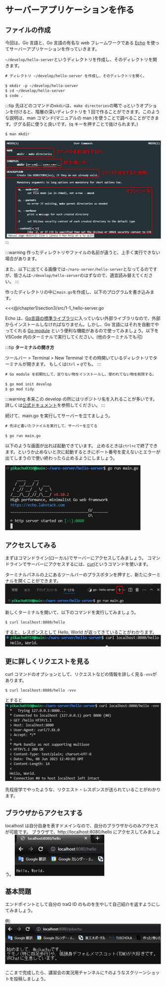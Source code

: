 # サーバーアプリケーションを作る

## ファイルの作成

今回は、Go 言語と、Go 言語の有名な web フレームワークである [Echo](https://echo.labstack.com/) を使ってサーバーアプリケーションを作っていきます。

`~/develop/hello-server`というディレクトリを作成し、そのディレクトリを開きます。
```
# ディレクトリ ~/develop/hello-server を作成し、そのディレクトリを開く。

$ mkdir -p ~/develop/hello-server
$ cd ~/develop/hello-server
$ code .
```
:::tip
先ほどのコマンドの`mkdir`は、`make directories`の略で`-p`というオプションを付けると、階層の深いディレクトリを 1 回で作ることができます。このような説明は、man コマンド(マニュアルの man )を使うことで調べることができます。ググる前に使うと良いです。(q キーを押すことで抜けられます。)
```
$ man mkdir
```
![](assets/mannual.png)
:::

:::warning
作ったディレクトリやファイルの名前が違うと、上手く実行できない場合があります。

また、以下に出てくる画像では`~/naro-server/hello-server`となってるのですが、皆さんは`~/develop/hello-server`のはずなので、適宜読み替えてください。
:::

作ったディレクトリの中に`main.go`を作成し、以下のプログラムを書き込みます。

<<<@/chapter1/section3/src/1-1_hello-server.go

Echo は、[Go言語の標準ライブラリ](https://pkg.go.dev/std)に入っていない外部ライブラリなので、外部からインストールしなければなりません。しかし、Go 言語にはそれを自動でやってくれる [Go module](https://go.dev/doc/tutorial/create-module) という便利な機能があるので使ってみましょう。以下を VSCode 内のターミナルで実行してください。(他のターミナルでも可)

:::tip
**ターミナルの開き方**

ツールバー > Terminal > New Terminal でその時開いているディレクトリでターミナルが開きます。
もしくは`Ctrl` + `@`でも。
:::

```
# Go module を初期化して、足りない物をインストールし、使われてない物を削除する。

$ go mod init develop
$ go mod tidy
```

:::warning
本来この develop の所にはリポジトリ名を入れることが多いです。詳しくは[公式ドキュメント](https://go.dev/doc/modules/managing-dependencies#naming_module)を参照してください。
:::

続けて、main.go を実行してサーバーを立てましょう。
```
# 先ほど書いたファイルを実行して、サーバーを立てる

$ go run main.go
```

以下のような画面が出れば起動できています。
止めるときは`ctrl+c`で終了できます。というか止めないと次に起動するときにポート番号を変えないとエラーが出てしまうので使い終わったら止めるようにしましょう。

![](assets/hello_server.png)


## アクセスしてみる

まずはコマンドライン(ローカル)でサーバーにアクセスしてみましょう。
コマンドラインでサーバーにアクセスするには、[curl](https://curl.se/)というコマンドを使います。

ターミナルパネルの上にあるツールバーのプラスボタンを押すと、新たにターミナルを開くことができます。
![](assets/plus_button.png)

新しくターミナルを開いて、以下のコマンドを実行してみましょう。

```
$ curl localhost:8080/hello
```

すると、レスポンスとして Hello, World が返ってきていることがわかります。
![](assets/hello_server_success.png)

## 更に詳しくリクエストを見る

curl コマンドのオプションとして、リクエストなどの情報を詳しく見る`-vvv`があります。

```
$ curl localhost:8080/hello -vvv
```

とすると
![](assets/hello_server_detail.png)

先程座学でやったような、リクエスト・レスポンスが送られていることがわかります。

## ブラウザからアクセスする

localhost は自分自身を表すドメインなので、自分のブラウザからのみアクセスが可能です。
ブラウザで、http://localhost:8080/hello にアクセスしてみましょう。
![](assets/hello_server_localhost.png)

## 基本問題
エンドポイントとして自分の traQ ID のものを生やして自己紹介を返すようにしてみましょう。

例:
![](assets/hello_server_me.png)

ここまで完成したら、講習会の実況用チャンネルに↑のようなスクリーンショットを投稿しましょう。
